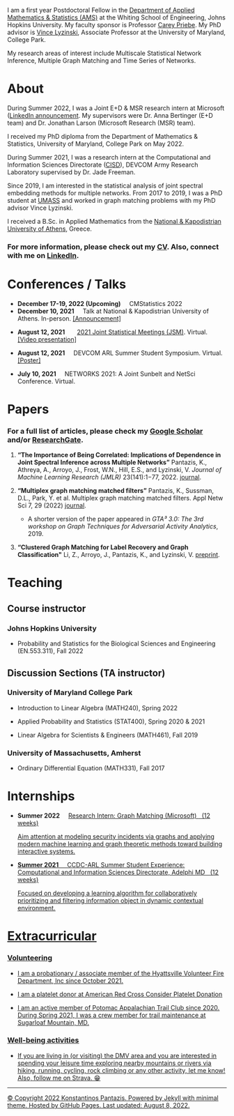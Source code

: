 <!--## Welcome to GitHub Pages

You can use the [editor on GitHub](https://github.com/kpantazis/-kpantazis.github.io/edit/main/README.md) to maintain and preview the content for your website in Markdown files.

Whenever you commit to this repository, GitHub Pages will run [Jekyll](https://jekyllrb.com/) to rebuild the pages in your site, from the content in your Markdown files.-->


I am a first year Postdoctoral Fellow in the [Department of Applied Mathematics & Statistics (AMS)](https://engineering.jhu.edu/ams/) at the Whiting School of Engineering, Johns Hopkins University. My faculty sponsor is Professor [Carey Priebe](https://www.ams.jhu.edu/~priebe/). My PhD advisor is [Vince Lyzinski](https://www.math.umd.edu/~vlyzinsk/), Associate Professor at the University of Maryland, College Park.

My research areas of interest include Multiscale Statistical Network Inference, Multiple Graph Matching and Time Series of Networks.

# About

During Summer 2022, I was a Joint E+D & MSR research intern at Microsoft ([LinkedIn announcement](https://www.linkedin.com/jobs/view/research-intern-graph-matching-at-microsoft-3073489771/). My supervisors were Dr. Anna Bertinger (E+D team) and Dr. Jonathan Larson (Microsoft Research (MSR) team).

I received my PhD diploma from the Department of Mathematics & Statistics, University of Maryland, College Park on May 2022.

During Summer 2021, I was a research intern at the Computational and Information Sciences Directorate ([CISD](https://www.arl.army.mil/who-we-are/directorates/cisd/)), DEVCOM Army Research Laboratory supervised by Dr. Jade Freeman.

Since 2019, I am interested in the statistical analysis of joint spectral embedding methods for multiple networks. From 2017 to 2019, I was a PhD student at [UMASS](https://www.math.umass.edu/) and worked in graph matching problems with my PhD advisor Vince Lyzinski.

I received a B.Sc. in Applied Mathematics from the [National & Kapodistrian University of Athens](https://www.math.uoa.gr/), Greece.
 
### For more information, please check out my [CV](docs/CV_KP-converted.pdf). Also, connect with me on [LinkedIn](https://linkedin.com/in/konstantinos-pantazis-590748196).

# Conferences / Talks

* **December 17-19, 2022 (Upcoming)** &nbsp; &nbsp; CMStatistics 2022
* **December 10, 2021** &nbsp; &nbsp; Talk at National & Kapodistrian University of Athens. In-person. [[Announcement]](https://www.math.uoa.gr/anakoinoseis_kai_ekdiloseis/proboli_anakoinosis/seminario_statistikis_kai_epicheirisiakis_ereynas_k_pantazis/)
 
- **August 12, 2021**  &nbsp; &nbsp;  &nbsp; [2021 Joint Statistical Meetings (JSM)](https://ww2.amstat.org/meetings/jsm/2021/onlineprogram/AbstractDetails.cfm?abstractid=317882). Virtual. [[Video presentation]](docs/JSM2021/JSM_2021_KP-GenOMNI.mp4)

- **August 12, 2021**   &nbsp; &nbsp; DEVCOM ARL Summer Student Symposium. Virtual.
  [[Poster]](docs/ARL_Poster_Symposium_2021_KonstantinosPantazis.pdf)

- **July 10, 2021**  &nbsp; &nbsp; NETWORKS 2021: A Joint Sunbelt and NetSci Conference. Virtual.

# Papers
### For a full list of articles, please check my [Google Scholar](https://scholar.google.com/citations?user=PYunIWYAAAAJ&hl=en) and/or [ResearchGate](https://www.researchgate.net/profile/Konstantinos-Pantazis-5).

1. **“The Importance of Being Correlated: Implications of Dependence in Joint Spectral Inference across Multiple Networks”**
   Pantazis, K., Athreya, A., Arroyo, J., Frost, W.N., Hill, E.S., and Lyzinski, V.
   _Journal of Machine Learning Research (JMLR)_ 23(141):1−77, 2022.
   [journal](https://www.jmlr.org/papers/v23/20-944.html).
   
2. **“Multiplex graph matching matched filters”** 
   Pantazis, K., Sussman, D.L., Park, Y. et al. Multiplex graph matching matched filters. Appl Netw Sci 7, 29 (2022)
   [journal](https://doi.org/10.1007/s41109-022-00464-0).
   
   - A shorter version of the paper appeared in _GTA³ 3.0: The 3rd workshop on Graph Techniques for Adversarial Activity Analytics_, 2019.
   
3. **“Clustered Graph Matching for Label Recovery and Graph Classification"**
   Li, Z., Arroyo, J., Pantazis, K., and Lyzinski, V.
   [preprint](https://arxiv.org/abs/2205.03486).
   
# Teaching 

## Course instructor

### Johns Hopkins University

- Probability and Statistics for the Biological Sciences and Engineering (EN.553.311), Fall 2022

## Discussion Sections (TA instructor)

### University of Maryland College Park

- Introduction to Linear Algebra (MATH240), Spring 2022

- Applied Probability and Statistics (STAT400), Spring 2020 & 2021

- Linear Algebra for Scientists & Engineers (MATH461), Fall 2019

### University of Massachusetts, Amherst

- Ordinary Differential Equation (MATH331), Fall 2017

<!--## Grading

- Real Analysis I (MATH630, graduate course), Fall 2020 & 2021

- Applied Harmonic Analysis: An Introduction to Signal Processing (MATH416), Fall 2021-->

# Internships

* **Summer 2022** &nbsp; &nbsp;  <u> Research Intern: Graph Matching (Microsoft) <u>  &nbsp; (12 weeks)

    Aim attention at modeling security incidents via graphs and applying modern machine learning and graph theoretic methods toward building interactive systems.

* **Summer 2021** &nbsp; &nbsp;  <u> CCDC-ARL Summer Student Experience: Computational and Information Sciences Directorate, Adelphi MD <u>  &nbsp; (12 weeks)

    Focused on developing a learning algorithm for collaboratively prioritizing and filtering information object in dynamic contextual environment.

# Extracurricular

### Volunteering
- I am a probationary / associate member of the [Hyattsville Volunteer Fire Department, Inc](https://hvfd.com/) since October 2021.

- I am a platelet donor at American Red Cross [Consider Platelet Donation](https://www.redcrossblood.org/giveplatelets.html)

- I am an active member of [Potomac Appalachian Trail Club](https://www.patc.net/) since 2020. During Spring 2021, I was a crew member for trail maintenance at [Sugarloaf Mountain, MD](https://sugarloafmd.com/).

### Well-being activities
 
- If you are living in (or visiting) the [DMV area](https://en.wikipedia.org/wiki/Washington_metropolitan_area) and you are interested in spending your leisure time exploring nearby mountains or rivers via hiking, running, cycling, rock climbing or any other activity, let me know! Also, follow me on [Strava](https://www.strava.com/athletes/87778247). 😁

<!--- Bulleted
- List
---
1. Numbered
2. List

<details>
           <summary>Title 1</summary>
           <p>Content 1 Content 1 Content 1 Content 1 Content 1</p>
         </details>

[Link](url) and ![Image](src)

| Syntax | Description |
| ----------- | ----------- |
| Header | Title |
| Paragraph | Text | 

For more details see [Basic writing and formatting syntax](https://docs.github.com/en/github/writing-on-github/getting-started-with-writing-and-formatting-on-github/basic-writing-and-formatting-syntax).

### Support or Contact

Having trouble with Pages? Check out our [documentation](https://docs.github.com/categories/github-pages-basics/) or [contact support](https://support.github.com/contact) and we’ll help you sort it out.-->

* * *




© Copyright 2022 Konstantinos Pantazis. Powered by [Jekyll](http://jekyllrb.com/) with [minimal](https://github.com/pages-themes/minimal) theme. Hosted by [GitHub Pages](https://pages.github.com/). Last updated: August 8, 2022.

